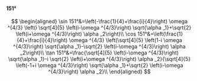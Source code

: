 #### 151°

$$
\begin{aligned}
\sin 151°&=\left(-\frac{1}{4}+\frac{i}{4}\right) \omega ^{4/3} \left(i \sqrt[4]{5} \left(i-\omega ^{4/3}\right) \sqrt{\alpha _1}+\sqrt{2} \left(i+\omega ^{4/3}\right)
\alpha _2\right)\\
\cos 151°&=\left(\frac{1}{4}+\frac{i}{4}\right) \omega ^{4/3} \left(\sqrt[4]{5} \left(1-i \omega ^{4/3}\right) \sqrt{\alpha _1}-\sqrt{2} \left(i-\omega ^{4/3}\right)
\alpha _2\right)\\
\tan 151°&=\frac{\sqrt[4]{5} \left(i-\omega ^{4/3}\right) \sqrt{\alpha _1}-i \sqrt{2} \left(i+\omega ^{4/3}\right) \alpha _2}{\sqrt[4]{5} \left(-1+i \omega ^{4/3}\right)
\sqrt{\alpha _1}+\sqrt{2} \left(i-\omega ^{4/3}\right) \alpha _2}\\
\end{aligned}
$$

